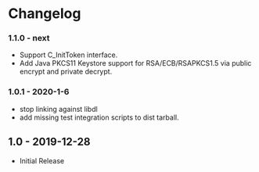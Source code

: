 # Changelog

### 1.1.0 - next

  * Support C_InitToken interface.
  * Add Java PKCS11 Keystore support for RSA/ECB/RSAPKCS1.5
    via public encrypt and private decrypt.

### 1.0.1 - 2020-1-6

  * stop linking against libdl
  * add missing test integration scripts to dist tarball.

## 1.0 - 2019-12-28

  * Initial Release
